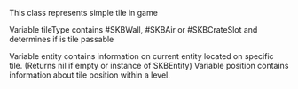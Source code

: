 This class represents simple tile in game

Variable tileType contains #SKBWall, #SKBAir or #SKBCrateSlot and determines if is tile passable

Variable entity contains information on current entity located on specific tile. (Returns nil if empty or instance of SKBEntity)
Variable position contains information about tile position within a level.